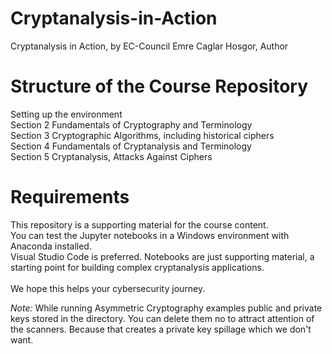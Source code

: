# Cryptanalysis-in-Action
Cryptanalysis in Action, by EC-Council
            Emre Caglar Hosgor, Author

# Structure of the Course Repository
Setting up the environment<br>
Section 2 Fundamentals of Cryptography and Terminology<br>
Section 3 Cryptographic Algorithms, including historical ciphers<br>
Section 4 Fundamentals of Cryptanalysis and Terminology<br>
Section 5 Cryptanalysis, Attacks Against Ciphers<br>

# Requirements
This repository is a supporting material for the course content.<br>
You can test the Jupyter notebooks in a Windows environment with Anaconda installed.<br>
Visual Studio Code is preferred. Notebooks are just supporting material, a starting point for building complex cryptanalysis applications.<br>
<br>
We hope this helps your cybersecurity journey.

<em>Note:</em> While running Asymmetric Cryptography examples public and private keys stored in the directory. You can delete them no to attract attention of the scanners. Because that creates a private key spillage which we don't want.
